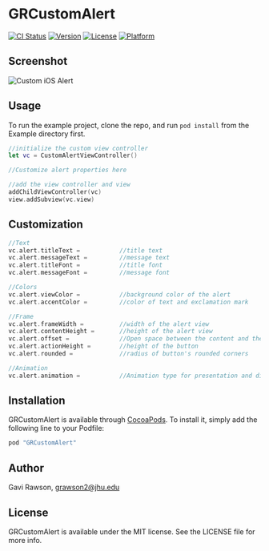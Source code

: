 # GRCustomAlert

[![CI Status](http://img.shields.io/travis/grawson/GRCustomAlert.svg?style=flat)](https://travis-ci.org/grawson/GRCustomAlert)
[![Version](https://img.shields.io/cocoapods/v/GRCustomAlert.svg?style=flat)](http://cocoapods.org/pods/GRCustomAlert)
[![License](https://img.shields.io/cocoapods/l/GRCustomAlert.svg?style=flat)](http://cocoapods.org/pods/GRCustomAlert)
[![Platform](https://img.shields.io/cocoapods/p/GRCustomAlert.svg?style=flat)](http://cocoapods.org/pods/GRCustomAlert)

## Screenshot

![Custom iOS Alert]()

## Usage

To run the example project, clone the repo, and run `pod install` from the Example directory first.

```Swift
//initialize the custom view controller
let vc = CustomAlertViewController()

//Customize alert properties here

//add the view controller and view
addChildViewController(vc)
view.addSubview(vc.view)
```

## Customization

```Swift
//Text
vc.alert.titleText =           //title text
vc.alert.messageText =         //message text
vc.alert.titleFont =           //title font
vc.alert.messageFont =         //message font

//Colors
vc.alert.viewColor =           //background color of the alert
vc.alert.accentColor =         //color of text and exclamation mark

//Frame
vc.alert.frameWidth =          //width of the alert view
vc.alert.contentHeight =       //height of the alert view
vc.alert.offset =              //Open space between the content and the button
vc.alert.actionHeight =        //height of the button
vc.alert.rounded =             //radius of button's rounded corners

//Animation
vc.alert.animation =           //Animation type for presentation and dismissal of alert
```

## Installation

GRCustomAlert is available through [CocoaPods](http://cocoapods.org). To install
it, simply add the following line to your Podfile:

```ruby
pod "GRCustomAlert"
```

## Author

Gavi Rawson, grawson2@jhu.edu

## License

GRCustomAlert is available under the MIT license. See the LICENSE file for more info.
